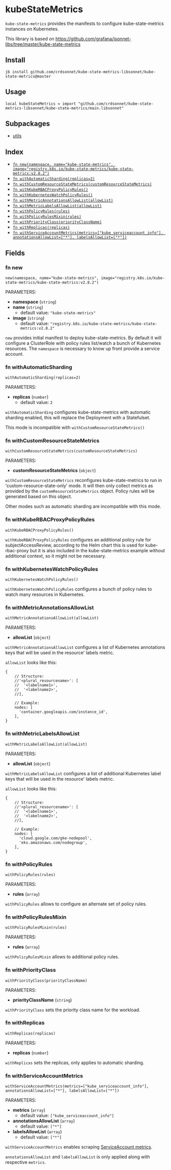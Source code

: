 # kubeStateMetrics

`kube-state-metrics` provides the manifests to configure kube-state-metrics
instances on Kubernetes.

This library is based on https://github.com/grafana/jsonnet-libs/tree/master/kube-state-metrics

## Install

```
jb install github.com/crdsonnet/kube-state-metrics-libsonnet/kube-state-metrics@master
```

## Usage

```jsonnet
local kubeStateMetrics = import "github.com/crdsonnet/kube-state-metrics-libsonnet/kube-state-metrics/main.libsonnet"
```


## Subpackages

* [utils](utils.md)

## Index

* [`fn new(namespace, name="kube-state-metrics", image="registry.k8s.io/kube-state-metrics/kube-state-metrics:v2.8.2")`](#fn-new)
* [`fn withAutomaticSharding(replicas=2)`](#fn-withautomaticsharding)
* [`fn withCustomResourceStateMetrics(customResourceStateMetrics)`](#fn-withcustomresourcestatemetrics)
* [`fn withKubeRBACProxyPolicyRules()`](#fn-withkuberbacproxypolicyrules)
* [`fn withKubernetesWatchPolicyRules()`](#fn-withkuberneteswatchpolicyrules)
* [`fn withMetricAnnotationsAllowList(allowList)`](#fn-withmetricannotationsallowlist)
* [`fn withMetricLabelsAllowList(allowList)`](#fn-withmetriclabelsallowlist)
* [`fn withPolicyRules(rules)`](#fn-withpolicyrules)
* [`fn withPolicyRulesMixin(rules)`](#fn-withpolicyrulesmixin)
* [`fn withPriorityClass(priorityClassName)`](#fn-withpriorityclass)
* [`fn withReplicas(replicas)`](#fn-withreplicas)
* [`fn withServiceAccountMetrics(metrics=["kube_serviceaccount_info"], annotationsAllowList=["*"], labelsAllowList=["*"])`](#fn-withserviceaccountmetrics)

## Fields

### fn new

```jsonnet
new(namespace, name="kube-state-metrics", image="registry.k8s.io/kube-state-metrics/kube-state-metrics:v2.8.2")
```

PARAMETERS:

* **namespace** (`string`)
* **name** (`string`)
   - default value: `"kube-state-metrics"`
* **image** (`string`)
   - default value: `"registry.k8s.io/kube-state-metrics/kube-state-metrics:v2.8.2"`

`new` provides initial manifest to deploy kube-state-metrics. By default it will
configure a ClusterRole with policy rules list/watch a bunch of Kubernetes
resources. The `namespace` is necessary to know up front provide a service account.

### fn withAutomaticSharding

```jsonnet
withAutomaticSharding(replicas=2)
```

PARAMETERS:

* **replicas** (`number`)
   - default value: `2`

`withAutomaticSharding` configures kube-state-metrics with automatic sharding enabled, this will replace the Deployment with a Statefulset.

This mode is incompatible with `withCustomResourceStateMetrics()`

### fn withCustomResourceStateMetrics

```jsonnet
withCustomResourceStateMetrics(customResourceStateMetrics)
```

PARAMETERS:

* **customResourceStateMetrics** (`object`)

`withCustomResourceStateMetrics` reconfigures kube-state-metrics to run in
'custom-resource-state-only' mode. It will then only collect metrics as provided by
the `customResourceStateMetrics` object. Policy rules will be generated based on
this object.

Other modes such as automatic sharding are incompatible with this mode.

### fn withKubeRBACProxyPolicyRules

```jsonnet
withKubeRBACProxyPolicyRules()
```


`withKubeRBACProxyPolicyRules` configures an additional policy rule for
subjectAccessReview, according to the Helm chart this is used for kube-rbac-proxy
but it is also included in the kube-state-metrics example without additional
context, so it might not be necessary.

### fn withKubernetesWatchPolicyRules

```jsonnet
withKubernetesWatchPolicyRules()
```


`withKubernetesWatchPolicyRules` configures a bunch of policy rules to watch many resources in Kubernetes.

### fn withMetricAnnotationsAllowList

```jsonnet
withMetricAnnotationsAllowList(allowList)
```

PARAMETERS:

* **allowList** (`object`)

`withMetricAnnotationsAllowList` configures a list of Kubernetes annotations keys that will be used in the resource' labels metric.

`allowList` looks like this:

```jsonnet
{
    // Structure:
    //'<plural_resourcename>': [
    //  '<labelname1>',
    //  '<labelname2>',
    //],

    // Example:
    nodes: [
      'container.googleapis.com/instance_id',
    ],
}
```

### fn withMetricLabelsAllowList

```jsonnet
withMetricLabelsAllowList(allowList)
```

PARAMETERS:

* **allowList** (`object`)

`withMetricLabelsAllowList` configures a list of additional Kubernetes label keys that will be used in the resource' labels metric.

`allowList` looks like this:

```jsonnet
{
    // Structure:
    //'<plural_resourcename>': [
    //  '<labelname1>',
    //  '<labelname2>',
    //],

    // Example:
    nodes: [
      'cloud.google.com/gke-nodepool',
      'eks.amazonaws.com/nodegroup',
    ],
}
```

### fn withPolicyRules

```jsonnet
withPolicyRules(rules)
```

PARAMETERS:

* **rules** (`array`)

`withPolicyRules` allows to configure an alternate set of policy rules.
### fn withPolicyRulesMixin

```jsonnet
withPolicyRulesMixin(rules)
```

PARAMETERS:

* **rules** (`array`)

`withPolicyRulesMixin` allows to additional policy rules.
### fn withPriorityClass

```jsonnet
withPriorityClass(priorityClassName)
```

PARAMETERS:

* **priorityClassName** (`string`)

`withPriorityClass` sets the priority class name for the workload.

### fn withReplicas

```jsonnet
withReplicas(replicas)
```

PARAMETERS:

* **replicas** (`number`)

`withReplicas` sets the replicas, only applies to automatic sharding.

### fn withServiceAccountMetrics

```jsonnet
withServiceAccountMetrics(metrics=["kube_serviceaccount_info"], annotationsAllowList=["*"], labelsAllowList=["*"])
```

PARAMETERS:

* **metrics** (`array`)
   - default value: `["kube_serviceaccount_info"]`
* **annotationsAllowList** (`array`)
   - default value: `["*"]`
* **labelsAllowList** (`array`)
   - default value: `["*"]`

`withServiceAccountMetrics` enables scraping [ServiceAccount metrics](https://github.com/kubernetes/kube-state-metrics/blob/main/docs/metrics/auth/serviceaccount-metrics.md).

`annotationsAllowList` and `labelsAllowList` is only applied along with respective `metrics`.
